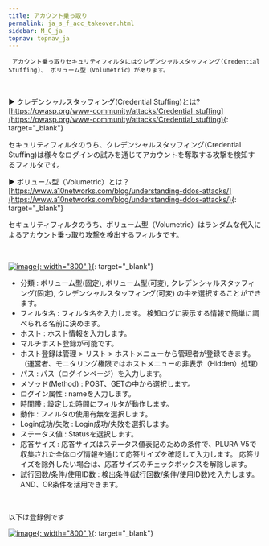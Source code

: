```yaml
---
title: アカウント乗っ取り
permalink: ja_s_f_acc_takeover.html
sidebar: M_C_ja
topnav: topnav_ja
---
```


     アカウント乗っ取りセキュリティフィルタにはクレデンシャルスタッフィング(Credential Stuffing)、 ボリューム型（Volumetric）があります。

<br />

▶ クレデンシャルスタッフィング(Credential Stuffing)とは?
[https://owasp.org/www-community/attacks/Credential_stuffing](https://owasp.org/www-community/attacks/Credential_stuffing){: target="_blank"}

セキュリティフィルタのうち、クレデンシャルスタッフィング(Credential Stuffing)は様々なログインの試みを通じてアカウントを奪取する攻撃を検知するフィルタです。

▶ ボリューム型（Volumetric）とは？
[https://www.a10networks.com/blog/understanding-ddos-attacks/](https://www.a10networks.com/blog/understanding-ddos-attacks/){: target="_blank"}

セキュリティフィルタのうち、ボリューム型（Volumetric）はランダムな代入によるアカウント乗っ取り攻撃を検出するフィルタです。

<br />

[![image](/docs/images/Manual/common/filter2/security/takeover/1.png){: width="800" }](/docs/images/Manual/common/filter2/security/takeover/1.png){: target="_blank"}

- 分類 : ボリューム型(固定), ボリューム型(可変), クレデンシャルスタッフィング(固定), クレデンシャルスタッフィング(可変) の中を選択することができます。
- フィルタ名 : フィルタ名を入力します。 検知ログに表示する情報で簡単に調べられる名前に決めます。
- ホスト : ホスト情報を入力します。
- マルチホスト登録が可能です。
- ホスト登録は管理 > リスト > ホストメニューから管理者が登録できます。
（運営者、モニタリング権限ではホストメニューの非表示（Hidden）処理）
- パス : パス（ログインページ）を入力します。
- メソッド(Method) : POST、GETの中から選択します。
- ログイン属性 : nameを入力します。
- 時間帯 : 設定した時間にフィルタが動作します。
- 動作 : フィルタの使用有無を選択します。
- Login成功/失敗 : Login成功/失敗を選択します。
- ステータス値 : Statusを選択します。
- 応答サイズ : 応答サイズはステータス値表記のための条件で、PLURA V5で収集された全体ログ情報を通じて応答サイズを確認して入力します。
応答サイズを除外したい場合は、応答サイズのチェックボックスを解除します。
- 試行回数/条件/使用ID数 : 検出条件(試行回数/条件/使用ID数)を入力します。
AND、OR条件を活用できます。

<br />

以下は登録例です 

[![image](/docs/images/Manual/common/filter2/security/takeover/2.png){: width="800" }](/docs/images/Manual/common/filter2/security/takeover/2.png){: target="_blank"}